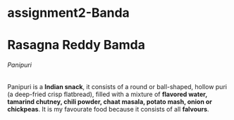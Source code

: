 # assignment2-Banda
# Rasagna Reddy Bamda
###### Panipuri
Panipuri is a **Indian snack**, it consists of a round or ball-shaped, hollow puri (a deep-fried crisp flatbread), filled with a mixture of **flavored water, tamarind chutney, chili powder, chaat masala, potato mash, onion or chickpeas**. It is my favourate food because it consists of all **falvours**.